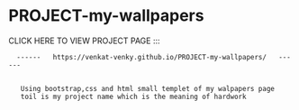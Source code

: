 # PROJECT-my-wallpapers
CLICK HERE TO VIEW PROJECT PAGE :::
             
      ------   https://venkat-venky.github.io/PROJECT-my-wallpapers/   ------
             
                 
       Using bootstrap,css and html small templet of my walpapers page
       toil is my project name which is the meaning of hardwork

